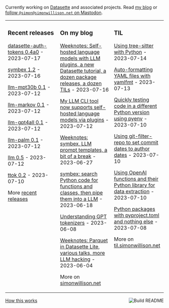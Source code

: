 Currently working on [Datasette](https://datasette.io/) and associated projects. Read [my blog](https://simonwillison.net/) or <a href="https://fedi.simonwillison.net/@simon">follow `@simon@simonwillison.net` on Mastodon</a>.

<table><tr><td valign="top" width="33%">

### Recent releases
<!-- recent_releases starts -->
[datasette-auth-tokens 0.4a0](https://github.com/simonw/datasette-auth-tokens/releases/tag/0.4a0) - 2023-07-17

[symbex 1.2](https://github.com/simonw/symbex/releases/tag/1.2) - 2023-07-16

[llm-mpt30b 0.1](https://github.com/simonw/llm-mpt30b/releases/tag/0.1) - 2023-07-12

[llm-markov 0.1](https://github.com/simonw/llm-markov/releases/tag/0.1) - 2023-07-12

[llm-gpt4all 0.1](https://github.com/simonw/llm-gpt4all/releases/tag/0.1) - 2023-07-12

[llm-palm 0.1](https://github.com/simonw/llm-palm/releases/tag/0.1) - 2023-07-12

[llm 0.5](https://github.com/simonw/llm/releases/tag/0.5) - 2023-07-12

[ttok 0.2](https://github.com/simonw/ttok/releases/tag/0.2) - 2023-07-10
<!-- recent_releases ends -->
More [recent releases](https://github.com/simonw/simonw/blob/main/releases.md)
</td><td valign="top" width="34%">

### On my blog
<!-- blog starts -->
[Weeknotes: Self-hosted language models with LLM plugins, a new Datasette tutorial, a dozen package releases, a dozen TILs](http://simonwillison.net/2023/Jul/16/weeknotes/) - 2023-07-16

[My LLM CLI tool now supports self-hosted language models via plugins](http://simonwillison.net/2023/Jul/12/llm/) - 2023-07-12

[Weeknotes: symbex, LLM prompt templates, a bit of a break](http://simonwillison.net/2023/Jun/27/weeknotes/) - 2023-06-27

[symbex: search Python code for functions and classes, then pipe them into a LLM](http://simonwillison.net/2023/Jun/18/symbex/) - 2023-06-18

[Understanding GPT tokenizers](http://simonwillison.net/2023/Jun/8/gpt-tokenizers/) - 2023-06-08

[Weeknotes: Parquet in Datasette Lite, various talks, more LLM hacking](http://simonwillison.net/2023/Jun/4/parquet-in-datasette-lite/) - 2023-06-04
<!-- blog ends -->
More on [simonwillison.net](https://simonwillison.net/)
</td><td valign="top" width="33%">

### TIL
<!-- tils starts -->
[Using tree-sitter with Python](https://til.simonwillison.net/python/tree-sitter) - 2023-07-14

[Auto-formatting YAML files with yamlfmt](https://til.simonwillison.net/yaml/yamlfmt) - 2023-07-13

[Quickly testing code in a different Python version using pyenv](https://til.simonwillison.net/python/quick-testing-pyenv) - 2023-07-10

[Using git-filter-repo to set commit dates to author dates](https://til.simonwillison.net/git/git-filter-repo) - 2023-07-10

[Using OpenAI functions and their Python library for data extraction](https://til.simonwillison.net/gpt3/openai-python-functions-data-extraction) - 2023-07-10

[Python packages with pyproject.toml and nothing else](https://til.simonwillison.net/python/pyproject) - 2023-07-08
<!-- tils ends -->
More on [til.simonwillison.net](https://til.simonwillison.net/)
</td></tr></table>

<a href="https://github.com/simonw/simonw/actions"><img src="https://github.com/simonw/simonw/workflows/Build%20README/badge.svg" align="right" alt="Build README"></a> <a href="https://simonwillison.net/2020/Jul/10/self-updating-profile-readme/">How this works</a>
